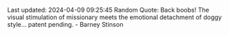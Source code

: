 Last updated: 2024-04-09 09:25:45
Random Quote: Back boobs! The visual stimulation of missionary meets the emotional detachment of doggy style... patent pending. - Barney Stinson